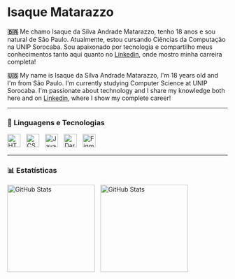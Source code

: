 # Isaque Matarazzo

**🇧🇷** Me chamo Isaque da Silva Andrade Matarazzo, tenho 18 anos e sou natural de São Paulo. Atualmente, estou cursando Ciências da Computação na UNIP Sorocaba. Sou apaixonado por tecnologia e compartilho meus conhecimentos tanto aqui quanto no [Linkedin](https://www.linkedin.com/in/isaque-matarazzo-880091349/), onde mostro minha carreira completa!

**🇺🇸** My name is Isaque da Silva Andrade Matarazzo, I'm 18 years old and I'm from São Paulo. I'm currently studying Computer Science at UNIP Sorocaba. I'm passionate about technology and I share my knowledge both here and on [Linkedin](https://www.linkedin.com/in/isaque-matarazzo-880091349/), where I show my complete career!

---

### 🤖 Linguagens e Tecnologias

<img 
    align="left" 
    alt="HTML"
    title="HTML" 
    width="30px" 
    style="padding-right: 10px;" 
    src="https://cdn.jsdelivr.net/gh/devicons/devicon@latest/icons/html5/html5-original.svg" 
/>
<img 
    align="left" 
    alt="CSS" 
    title="CSS"
    width="30px" 
    style="padding-right: 10px;" 
    src="https://cdn.jsdelivr.net/gh/devicons/devicon@latest/icons/css3/css3-original.svg" 
/>
<img 
    align="left" 
    alt="JavaScript" 
    title="JavaScript"
    width="30px" 
    style="padding-right: 10px;" 
    src="https://cdn.jsdelivr.net/gh/devicons/devicon@latest/icons/javascript/javascript-original.svg" 
/>
<img 
    align="left" 
    alt="Dart" 
    title="Dart"
    width="30px" 
    style="padding-right: 10px;" 
    src="https://img.icons8.com/color/512/dart.png" 
/>
<img 
    align="left" 
    alt="Figma" 
    title="Figma"
    width="30px" 
    style="padding-right: 10px;" 
    src="https://cdn4.iconfinder.com/data/icons/logos-brands-in-colors/3000/figma-logo-512.png" 
/>

<br/>
<br/>

---

### 📊 Estatísticas
<p>
  <img 
    align="left" 
    alt="GitHub Stats" 
    height="200" 
    style="padding-right: 10px;" 
    src="https://github-readme-stats.vercel.app/api?username=DevIsaque&show_icons=true&theme=dracula&hide_border=true" 
  />

<img 
      align="left" 
      alt="GitHub Stats" 
      height="200" 
      src="https://github-readme-stats.vercel.app/api/top-langs/?username=DevIsaque&theme=dracula&layout=compact&custom_title=Tecnologias&langs_count=9&hide_border=true" 
  />

</p>

